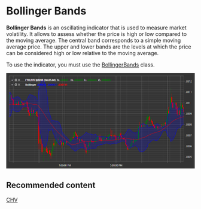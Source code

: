 # Bollinger Bands

**Bollinger Bands** is an oscillating indicator that is used to measure market volatility. It allows to assess whether the price is high or low compared to the moving average. The central band corresponds to a simple moving average price. The upper and lower bands are the levels at which the price can be considered high or low relative to the moving average. 

To use the indicator, you must use the [BollingerBands](../api/StockSharp.Algo.Indicators.BollingerBands.html) class. 

![IndicatorBollingerBands](../images/IndicatorBollingerBands.png)

## Recommended content

[CHV](IndicatorChaikinVolatility.md)
